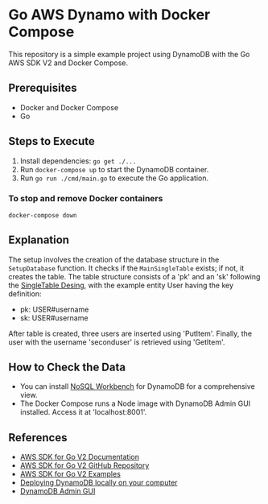 # Go AWS Dynamo with Docker Compose

This repository is a simple example project using DynamoDB with the Go AWS SDK V2 and Docker Compose.

## Prerequisites
- Docker and Docker Compose
- Go

## Steps to Execute
1. Install dependencies: `go get ./...`
2. Run `docker-compose up` to start the DynamoDB container.
3. Run `go run ./cmd/main.go` to execute the Go application.

### To stop and remove Docker containers
`docker-compose down`

## Explanation
The setup involves the creation of the database structure in the `SetupDatabase` function. It checks if the `MainSingleTable` exists; if not, it creates the table. The table structure consists of a 'pk' and an 'sk' following the [SingleTable Desing](https://www.alexdebrie.com/posts/dynamodb-single-table/), with the example entity User having the key definition:
- pk: USER#username
- sk: USER#username

After table is created, three users are inserted using 'PutItem'. Finally, the user with the username 'seconduser' is retrieved using 'GetItem'.

## How to Check the Data
- You can install [NoSQL Workbench](https://docs.aws.amazon.com/amazondynamodb/latest/developerguide/workbench.html) for DynamoDB for a comprehensive view.
- The Docker Compose runs a Node image with DynamoDB Admin GUI installed. Access it at 'localhost:8001'.

## References
- [AWS SDK for Go V2 Documentation](https://aws.github.io/aws-sdk-go-v2/docs/)
- [AWS SDK for Go V2 GitHub Repository](https://github.com/aws/aws-sdk-go-v2)
- [AWS SDK for Go V2 Examples](https://github.com/awsdocs/aws-doc-sdk-examples/tree/main/gov2/dynamodb)
- [Deploying DynamoDB locally on your computer](https://docs.aws.amazon.com/amazondynamodb/latest/developerguide/DynamoDBLocal.DownloadingAndRunning.html)
- [DynamoDB Admin GUI](https://github.com/aaronshaf/dynamodb-admin)